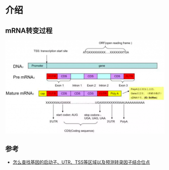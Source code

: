 # 介绍


## mRNA转变过程

![](https://github.com/eternal-bug/molecular_biology/blob/master/mRNA/pic/mRNA.png)



## 参考
+ [怎么查找基因的启动子、UTR、TSS等区域以及预测转录因子结合位点](http://www.hzrna.com/6273.html)
